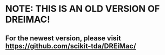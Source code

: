 # NOTE: THIS IS AN OLD VERSION OF DREIMAC!
## For the newest version, please visit https://github.com/scikit-tda/DREiMac/
